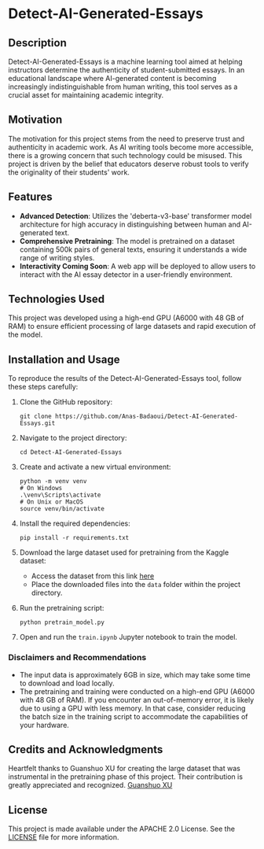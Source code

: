 # Detect-AI-Generated-Essays

## Description
Detect-AI-Generated-Essays is a machine learning tool aimed at helping instructors determine the authenticity of student-submitted essays. In an educational landscape where AI-generated content is becoming increasingly indistinguishable from human writing, this tool serves as a crucial asset for maintaining academic integrity.

## Motivation
The motivation for this project stems from the need to preserve trust and authenticity in academic work. As AI writing tools become more accessible, there is a growing concern that such technology could be misused. This project is driven by the belief that educators deserve robust tools to verify the originality of their students' work.

## Features
- **Advanced Detection**: Utilizes the 'deberta-v3-base' transformer model architecture for high accuracy in distinguishing between human and AI-generated text.
- **Comprehensive Pretraining**: The model is pretrained on a dataset containing 500k pairs of general texts, ensuring it understands a wide range of writing styles.
- **Interactivity Coming Soon**: A web app will be deployed to allow users to interact with the AI essay detector in a user-friendly environment.

## Technologies Used
This project was developed using a high-end GPU (A6000 with 48 GB of RAM) to ensure efficient processing of large datasets and rapid execution of the model.

## Installation and Usage

To reproduce the results of the Detect-AI-Generated-Essays tool, follow these steps carefully:

1. Clone the GitHub repository:
    ```
    git clone https://github.com/Anas-Badaoui/Detect-AI-Generated-Essays.git
    ```
2. Navigate to the project directory:
    ```
    cd Detect-AI-Generated-Essays
    ```
3. Create and activate a new virtual environment:
    ```
    python -m venv venv
    # On Windows
    .\venv\Scripts\activate
    # On Unix or MacOS
    source venv/bin/activate
    ```
4. Install the required dependencies:
    ```
    pip install -r requirements.txt
    ```
5. Download the large dataset used for pretraining from the Kaggle dataset:
   - Access the dataset from this link [here](https://www.kaggle.com/datasets/anas97/detect-ai-generated-essays-input-data)
   - Place the downloaded files into the `data` folder within the project directory.

6. Run the pretraining script:
    ```
    python pretrain_model.py
    ```

7. Open and run the `train.ipynb` Jupyter notebook to train the model.

### Disclaimers and Recommendations
- The input data is approximately 6GB in size, which may take some time to download and load locally.
- The pretraining and training were conducted on a high-end GPU (A6000 with 48 GB of RAM). If you encounter an out-of-memory error, it is likely due to using a GPU with less memory. In that case, consider reducing the batch size in the training script to accommodate the capabilities of your hardware.


## Credits and Acknowledgments
Heartfelt thanks to Guanshuo XU for creating the large dataset that was instrumental in the pretraining phase of this project. Their contribution is greatly appreciated and recognized. [Guanshuo XU](https://www.kaggle.com/wowfattie)

## License
This project is made available under the APACHE 2.0 License. See the [LICENSE](LICENSE) file for more information.
